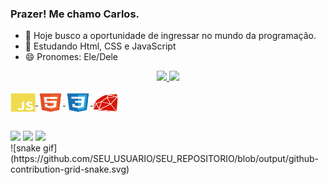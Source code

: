 ### Prazer! Me chamo Carlos.

- 🔭 Hoje busco a oportunidade de ingressar no mundo da programação.
- 🌱 Estudando Html, CSS e JavaScript
- 😄 Pronomes: Ele/Dele

<div align="center">
  <a href="https://github.com/EduardoDSouza">
  <img width="48%"   src="https://github-readme-stats.vercel.app/api?username=EduardoDSouza&show_icons=true&theme=github_dark&include_all_commits=true&count_private=true"/>
  <img width="48%"  src="https://github-readme-stats.vercel.app/api/top-langs/?username=EduardoDSouza&layout=compact&langs_count=7&theme=github_dark"/>
</div>

<div style="display: inline_block"><br>
  <img align="center" alt="Carlos-Js" height="30" width="40" src="https://raw.githubusercontent.com/devicons/devicon/master/icons/javascript/javascript-plain.svg">
    <img align="center" alt="Carlos-HTML" height="30" width="40" src="https://raw.githubusercontent.com/devicons/devicon/master/icons/html5/html5-original.svg">
  <img align="center" alt="Carlos-CSS" height="30" width="40" src="https://raw.githubusercontent.com/devicons/devicon/master/icons/css3/css3-original.svg">
  <img align="center" alt="Carlos-Ruby" height="30" width="40" src="https://raw.githubusercontent.com/devicons/devicon/master/icons/ruby/ruby-plain.svg">
   </div>

##

<div>
 <a href="https://discord.com/users/338769222257737729" target="_blank"><img src="https://img.shields.io/badge/Discord-7289DA?style=for-the-badge&logo=discord&logoColor=white" target="_blank"></a> 
    <a href="https://www.linkedin.com/in/carlos-eduardo-souza-361a901a9/" target="_blank"><img src="https://img.shields.io/badge/-LinkedIn-%230077B5?style=for-the-badge&logo=linkedin&logoColor=white" target="_blank"></a> 
    <a href = "mailto:dev.eduardosouza@gmail.com"><img src="https://img.shields.io/badge/Gmail-D14836?style=for-the-badge&logo=gmail&logoColor=white"></a>
</div>
![snake gif](https://github.com/SEU_USUARIO/SEU_REPOSITORIO/blob/output/github-contribution-grid-snake.svg)
